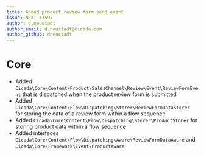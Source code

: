 ```yaml
---
title: Added product review form send event
issue: NEXT-13597
author: d.neustadt
author_email: d.neustadt@cicada.com
author_github: dneustadt
---
```

# Core
* Added `Cicada\Core\Content\Product\SalesChannel\Review\Event\ReviewFormEvent` that is dispatched when the product review form is submitted
* Added `Cicada\Core\Content\Flow\Dispatching\Storer\ReviewFormDataStorer` for storing the data of a review form within a flow sequence
* Added `Cicada\Core\Content\Flow\Dispatching\Storer\ProductStorer` for storing product data within a flow sequence
* Added interfaces `Cicada\Core\Content\Flow\Dispatching\Aware\ReviewFormDataAware` and `Cicada\Core\Framework\Event\ProductAware`
